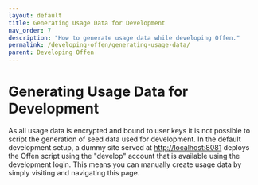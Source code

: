 ```yaml
---
layout: default
title: Generating Usage Data for Development
nav_order: 7
description: "How to generate usage data while developing Offen."
permalink: /developing-offen/generating-usage-data/
parent: Developing Offen
---
```


# Generating Usage Data for Development

As all usage data is encrypted and bound to user keys it is not possible to script the generation of seed data used for development. In the default development setup, a dummy site served at <http://localhost:8081> deploys the Offen script using the "develop" account that is available using the development login. This means you can manually create usage data by simply visiting and navigating this page.

